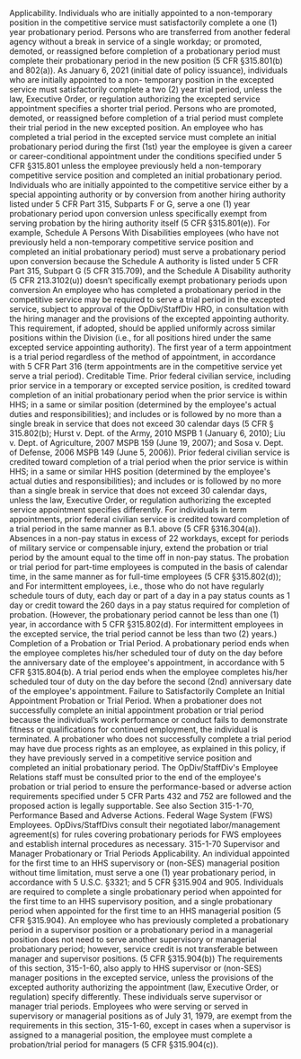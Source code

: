 Applicability.
Individuals who are initially appointed to a non-temporary position in the competitive service must satisfactorily complete a one (1) year probationary period.  Persons who are transferred from another federal agency without a break in service of a single workday; or promoted, demoted, or reassigned before completion of a probationary period must complete their probationary period in the new position (5 CFR §315.801(b) and 802(a)).
As January 6, 2021 (initial date of policy issuance), individuals who are initially appointed to a non- temporary position in the excepted service must satisfactorily complete a two (2) year trial period, unless the law, Executive Order, or regulation authorizing the excepted service appointment specifies a shorter trial period.  Persons who are promoted, demoted, or reassigned before completion of a trial period must complete their trial period in the new excepted position.
An employee who has completed a trial period in the excepted service must complete an initial probationary period during the first (1st) year the employee is given a career or career-conditional appointment under the conditions specified under 5 CFR §315.801 unless the employee previously held a non-temporary competitive service position and completed an initial probationary period.
Individuals who are initially appointed to the competitive service either by a special appointing authority or by conversion from another hiring authority listed under 5 CFR Part 315, Subparts F or G, serve a one (1) year probationary period upon conversion unless specifically exempt from serving probation by the hiring authority itself (5 CFR §315.801(e)).  For example, Schedule A Persons With Disabilities employees (who have not previously held a non-temporary competitive service position and completed an initial probationary period) must serve a probationary period upon conversion because the Schedule A authority is listed under 5 CFR Part 315, Subpart G (5 CFR 315.709), and the Schedule A Disability authority (5 CFR 213.3102(u)) doesn’t specifically exempt probationary periods upon conversion
An employee who has completed a probationary period in the competitive service may be required to serve a trial period in the excepted service, subject to approval of the OpDiv/StaffDiv HRO, in consultation with the hiring manager and the provisions of the excepted appointing authority.  This requirement, if adopted, should be applied uniformly across similar positions within the Division (i.e., for all positions hired under the same excepted service appointing authority).
The first year of a term appointment is a trial period regardless of the method of appointment, in accordance with 5 CFR Part 316 (term appointments are in the competitive service yet serve a trial period).
Creditable Time.
Prior federal civilian service, including prior service in a temporary or excepted service position, is credited toward completion of an initial probationary period when the prior service is within HHS; in a same or similar position (determined by the employee's actual duties and responsibilities); and includes or is followed by no more than a single break in service that does not exceed 30 calendar days (5 CFR § 315.802(b); Hurst v. Dept. of the Army, 2010 MSPB 1 (January 6, 2010); Liu v. Dept. of Agriculture, 2007 MSPB 159 (June 19, 2007); and Sosa v. Dept. of Defense, 2006 MSPB 149 (June 5, 2006)).
Prior federal civilian service is credited toward completion of a trial period when the prior service is within HHS; in a same or similar HHS position (determined by the employee's actual duties and responsibilities); and includes or is followed by no more than a single break in service that does not exceed 30 calendar days, unless the law, Executive Order, or regulation authorizing the excepted service appointment specifies differently.
For individuals in term appointments, prior federal civilian service is credited toward completion of a trial period in the same manner as B.1. above (5 CFR §316.304(a)).
Absences in a non-pay status in excess of 22 workdays, except for periods of military service or compensable injury, extend the probation or trial period by the amount equal to the time off in non-pay status.
The probation or trial period for part-time employees is computed in the basis of calendar time, in the same manner as for full-time employees (5 CFR §315.802(d)); and
For intermittent employees, i.e., those who do not have regularly schedule tours of duty, each day or part of a day in a pay status counts as 1 day or credit toward the 260 days in a pay status required for completion of probation.  (However, the probationary period cannot be less than one (1) year, in accordance with 5 CFR §315.802(d). For intermittent employees in the excepted service, the trial period cannot be less than two (2) years.)
Completion of a Probation or Trial Period.
A probationary period ends when the employee completes his/her scheduled tour of duty on the day before the anniversary date of the employee's appointment, in accordance with 5 CFR §315.804(b).
A trial period ends when the employee completes his/her scheduled tour of duty on the day before the second (2nd) anniversary date of the employee's appointment.
Failure to Satisfactorily Complete an Initial Appointment Probation or Trial Period.
When a probationer does not successfully complete an initial appointment probation or trial period because the individual’s work performance or conduct fails to demonstrate fitness or qualifications for continued employment, the individual is terminated.
A probationer who does not successfully complete a trial period may have due process rights as an employee, as explained in this policy, if they have previously served in a competitive service position and completed an initial probationary period.
The OpDiv/StaffDiv's Employee Relations staff must be consulted prior to the end of the employee's probation or trial period to ensure the performance-based or adverse action requirements specified under 5 CFR Parts 432 and 752 are followed and the proposed action is legally supportable. See also Section 315-1-70, Performance Based and Adverse Actions.
Federal Wage System (FWS) Employees. OpDivs/StaffDivs consult their negotiated labor/management agreement(s) for rules covering probationary periods for FWS employees and establish internal procedures as necessary.
315-1-70  Supervisor and Manager Probationary or Trial Periods
Applicability.
An individual appointed for the first time to an HHS supervisory or (non-SES) managerial position without time limitation, must serve a one (1) year probationary period, in accordance with 5 U.S.C. §3321; and 5 CFR §315.904 and 905.
Individuals are required to complete a single probationary period when appointed for the first time to an HHS supervisory position, and a single probationary period when appointed for the first time to an HHS managerial position (5 CFR §315.904).
An employee who has previously completed a probationary period in a supervisor position or a probationary period in a managerial position does not need to serve another supervisory or managerial probationary period; however, service credit is not transferable between manager and supervisor positions. (5 CFR §315.904(b))
The requirements of this section, 315-1-60, also apply to HHS supervisor or (non-SES) manager positions in the excepted service, unless the provisions of the excepted authority authorizing the appointment (law, Executive Order, or regulation) specify differently.  These individuals serve supervisor or manager trial periods.
Employees who were serving or served in supervisory or managerial positions as of July 31, 1979, are exempt from the requirements in this section, 315-1-60, except in cases when a supervisor is assigned to a managerial position, the employee must complete a probation/trial period for managers (5 CFR §315.904(c)).
